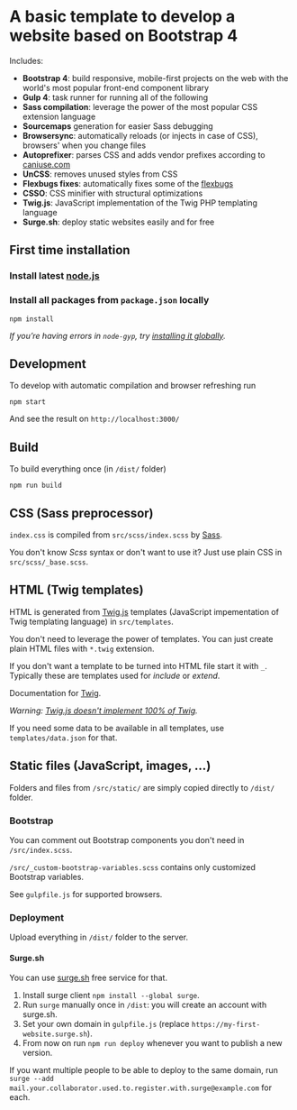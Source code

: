 # A basic template to develop a website based on Bootstrap 4

Includes:

- **Bootstrap 4**: build responsive, mobile-first projects on the web with the world's most popular front-end component library
- **Gulp 4**: task runner for running all of the following
- **Sass compilation**: leverage the power of the most popular CSS extension language
- **Sourcemaps** generation for easier Sass debugging
- **Browsersync**: automatically reloads (or injects in case of CSS), browsers' when you change files 
- **Autoprefixer**: parses CSS and adds vendor prefixes according to [caniuse.com]()
- **UnCSS**: removes unused styles from CSS
- **Flexbugs fixes**: automatically fixes some of the [flexbugs](https://github.com/philipwalton/flexbugs) 
- **CSSO**: CSS minifier with structural optimizations
- **Twig.js**: JavaScript implementation of the Twig PHP templating language
- **Surge.sh**: deploy static websites easily and for free


## First time installation

### Install latest [node.js](https://nodejs.org/)

### Install all packages from `package.json` locally

```shell
npm install
```

_If you’re having errors in `node-gyp`, try [installing it globally](https://github.com/nodejs/node-gyp#installation)._

## Development

To develop with automatic compilation and browser refreshing run

```shell
npm start
```

And see the result on `http://localhost:3000/`

## Build

To build everything once (in `/dist/` folder) 

```shell
npm run build
```

## CSS (Sass preprocessor)

`index.css` is compiled from `src/scss/index.scss` by [Sass](http://sass-lang.com/).

You don't know _Scss_ syntax or don't want to use it? Just use plain CSS in `src/scss/_base.scss`.


## HTML (Twig templates)

HTML is generated from [Twig.js](https://github.com/twigjs/twig.js/) templates (JavaScript impementation of Twig templating language) in `src/templates`.

You don't need to leverage the power of templates. You can just create plain HTML files with `*.twig` extension.  

If you don't want a template to be turned into HTML file start it with `_`. Typically these are templates used for _include_ or _extend_.

Documentation for [Twig](https://twig.symfony.com/doc/2.x/templates.html).

_Warning: [Twig.js doesn't implement 100% of Twig](https://github.com/twigjs/twig.js/wiki/Implementation-Notes)._

If you need some data to be available in all templates, use `templates/data.json` for that.


## Static files (JavaScript, images, …)

Folders and files from `/src/static/` are simply copied directly to `/dist/` folder.


### Bootstrap

You can comment out Bootstrap components you don't need in `/src/index.scss`.

`/src/_custom-bootstrap-variables.scss` contains only customized Bootstrap variables.

See `gulpfile.js` for supported browsers.


### Deployment

Upload everything in `/dist/` folder to the server.

#### Surge.sh

You can use [surge.sh](https://surge.sh) free service for that.

1. Install surge client `npm install --global surge`.
1. Run `surge` manually once in `/dist`: you will create an account with surge.sh.
1. Set your own domain in `gulpfile.js` (replace `https://my-first-website.surge.sh`).
1. From now on run `npm run deploy` whenever you want to publish a new version.

If you want multiple people to be able to deploy to the same domain, run `surge --add mail.your.collaborator.used.to.register.with.surge@example.com` for each.
 

